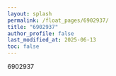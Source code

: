 ```yaml
---
layout: splash
permalink: /float_pages/6902937/
title: "6902937"
author_profile: false
last_modified_at: 2025-06-13
toc: false
---
```

 
6902937
